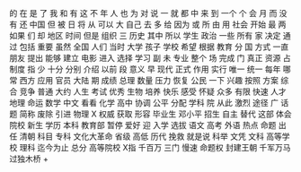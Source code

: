 的
在
是
了
我
和
有
这
不
年
人
也
为
对
说
一
就
都
中
来
到
一个
个
会
月
而
没有
还
中国
但
被
日
将
从
可以
大
自己
去
多
给
因为
或
所
由
用
社会
开始
最
两
如果
们
却
地区
时间
但是
组织
三
历史
其中
所以
学生
政治
一些
所有
家
决定
通过
包括
重要
虽然
全国
人们
当时
大学
孩子
学校
希望
根据
教育
分
国
方式
一直
朋友
提出
能够
建立
电影
进入
选择
学习
副
未
专业
整个
场
完成
门
真正
资源
占
制度
指
少
十分
分别
介绍
以前
段
意义
早
现代
正式
作用
实行
唯一
统一
每年
哪
常
西方
应用
官员
大陆
期
成绩
总理
数量
压力
恢复
公民
一下
兴趣
按照
方案
综合
竞争
普通
大约
人生
考试
优秀
生物
培养
快乐
感受
怀疑
众多
有限
快速
人才
地理
命运
数学
中文
看看
化学
高中
协调
公平
分配
学科
院
从此
激烈
途径
广
话题
简称
废除
引进
物理
X
权威
获取
形容
毕业生
邓小平
招生
自主
替代
这部
体会
院校
新生
学历
本科
教育部
暂停
爱好
迎
入学
选拔
语文
高考
外语
热点
命题
出任
清朝
科目
专科
文化大革命
省级
高低
历代
挽救
就是说
科举
文凭
文科
高等学校
理科
迄今为止
总分
高等院校
X指
千百万
三门
慢速
命题权
封建王朝
千军万马
过独木桥
+
 
